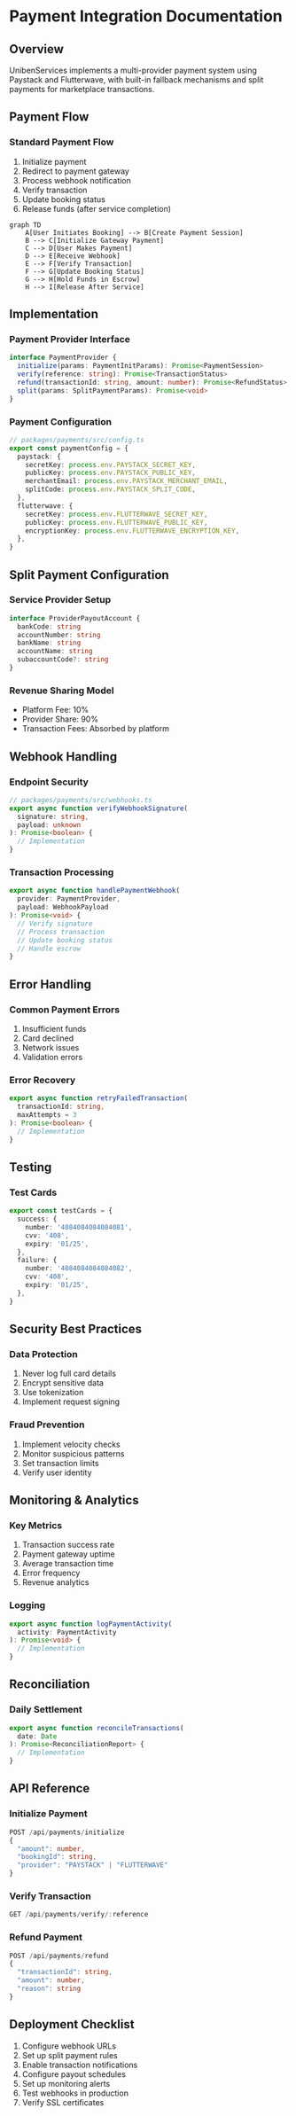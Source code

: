 # Payment Integration Documentation

## Overview
UnibenServices implements a multi-provider payment system using Paystack and Flutterwave, with built-in fallback mechanisms and split payments for marketplace transactions.

## Payment Flow

### Standard Payment Flow
1. Initialize payment
2. Redirect to payment gateway
3. Process webhook notification
4. Verify transaction
5. Update booking status
6. Release funds (after service completion)

```mermaid
graph TD
    A[User Initiates Booking] --> B[Create Payment Session]
    B --> C[Initialize Gateway Payment]
    C --> D[User Makes Payment]
    D --> E[Receive Webhook]
    E --> F[Verify Transaction]
    F --> G[Update Booking Status]
    G --> H[Hold Funds in Escrow]
    H --> I[Release After Service]
```

## Implementation

### Payment Provider Interface
```typescript
interface PaymentProvider {
  initialize(params: PaymentInitParams): Promise<PaymentSession>
  verify(reference: string): Promise<TransactionStatus>
  refund(transactionId: string, amount: number): Promise<RefundStatus>
  split(params: SplitPaymentParams): Promise<void>
}
```

### Payment Configuration
```typescript
// packages/payments/src/config.ts
export const paymentConfig = {
  paystack: {
    secretKey: process.env.PAYSTACK_SECRET_KEY,
    publicKey: process.env.PAYSTACK_PUBLIC_KEY,
    merchantEmail: process.env.PAYSTACK_MERCHANT_EMAIL,
    splitCode: process.env.PAYSTACK_SPLIT_CODE,
  },
  flutterwave: {
    secretKey: process.env.FLUTTERWAVE_SECRET_KEY,
    publicKey: process.env.FLUTTERWAVE_PUBLIC_KEY,
    encryptionKey: process.env.FLUTTERWAVE_ENCRYPTION_KEY,
  },
}
```

## Split Payment Configuration

### Service Provider Setup
```typescript
interface ProviderPayoutAccount {
  bankCode: string
  accountNumber: string
  bankName: string
  accountName: string
  subaccountCode?: string
}
```

### Revenue Sharing Model
- Platform Fee: 10%
- Provider Share: 90%
- Transaction Fees: Absorbed by platform

## Webhook Handling

### Endpoint Security
```typescript
// packages/payments/src/webhooks.ts
export async function verifyWebhookSignature(
  signature: string,
  payload: unknown
): Promise<boolean> {
  // Implementation
}
```

### Transaction Processing
```typescript
export async function handlePaymentWebhook(
  provider: PaymentProvider,
  payload: WebhookPayload
): Promise<void> {
  // Verify signature
  // Process transaction
  // Update booking status
  // Handle escrow
}
```

## Error Handling

### Common Payment Errors
1. Insufficient funds
2. Card declined
3. Network issues
4. Validation errors

### Error Recovery
```typescript
export async function retryFailedTransaction(
  transactionId: string,
  maxAttempts = 3
): Promise<boolean> {
  // Implementation
}
```

## Testing

### Test Cards
```typescript
export const testCards = {
  success: {
    number: '4084084084084081',
    cvv: '408',
    expiry: '01/25',
  },
  failure: {
    number: '4084084084084082',
    cvv: '408',
    expiry: '01/25',
  },
}
```

## Security Best Practices

### Data Protection
1. Never log full card details
2. Encrypt sensitive data
3. Use tokenization
4. Implement request signing

### Fraud Prevention
1. Implement velocity checks
2. Monitor suspicious patterns
3. Set transaction limits
4. Verify user identity

## Monitoring & Analytics

### Key Metrics
1. Transaction success rate
2. Payment gateway uptime
3. Average transaction time
4. Error frequency
5. Revenue analytics

### Logging
```typescript
export async function logPaymentActivity(
  activity: PaymentActivity
): Promise<void> {
  // Implementation
}
```

## Reconciliation

### Daily Settlement
```typescript
export async function reconcileTransactions(
  date: Date
): Promise<ReconciliationReport> {
  // Implementation
}
```

## API Reference

### Initialize Payment
```typescript
POST /api/payments/initialize
{
  "amount": number,
  "bookingId": string,
  "provider": "PAYSTACK" | "FLUTTERWAVE"
}
```

### Verify Transaction
```typescript
GET /api/payments/verify/:reference
```

### Refund Payment
```typescript
POST /api/payments/refund
{
  "transactionId": string,
  "amount": number,
  "reason": string
}
```

## Deployment Checklist
1. Configure webhook URLs
2. Set up split payment rules
3. Enable transaction notifications
4. Configure payout schedules
5. Set up monitoring alerts
6. Test webhooks in production
7. Verify SSL certificates

